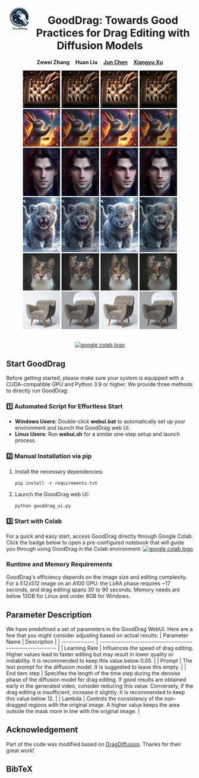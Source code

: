 <p align="center">
  <img align="left" src="./assets/gooddrag_icon.png" width="14%" /><h1 align="center">GoodDrag: Towards Good Practices for Drag Editing with Diffusion Models</h1>
  <p align="center">
    <strong>Zewei Zhang</strong>
    &nbsp;&nbsp;
    <strong>Huan Liu</strong>
    &nbsp;&nbsp;
    <a href="https://www.ece.mcmaster.ca/~junchen/"><strong>Jun Chen</strong></a>
	&nbsp;&nbsp;
    <a href="https://xuxy09.github.io/"><strong>Xiangyu Xu</strong></a>
  </p>


<div align="center">
    <img src="./assets/chess_1/original.jpg" width="20%" />
    <img src="./assets/chess_1/image_with_points.jpg" width="20%"/>
    <img src="./assets/chess_1/image_with_new_points.png" width="20%" />
    <img src="./assets/chess_1/trajectory.gif" width="20%" />
</div>

<div align="center">
    <img src="./assets/rabbit/original.jpg" width="20%" />
    <img src="./assets/rabbit/image_with_points.jpg" width="20%"/>
    <img src="./assets/rabbit/image_with_new_points.png" width="20%" />
    <img src="./assets/rabbit/trajectory.gif" width="20%" />
</div>

<div align="center">
    <img src="./assets/human_6/original.jpg" width="20%" />
    <img src="./assets/human_6/image_with_points.jpg" width="20%"/>
    <img src="./assets/human_6/image_with_new_points.png" width="20%" />
    <img src="./assets/human_6/trajectory.gif" width="20%" />
</div>


<div align="center">
    <img src="./assets/leopard/original.jpg" width="20%" />
    <img src="./assets/leopard/image_with_points.jpg" width="20%"/>
    <img src="./assets/leopard/image_with_new_points.png" width="20%" />
    <img src="./assets/leopard/trajectory.gif" width="20%" />
</div>


<div align="center">
    <img src="./assets/cat_2/original.jpg" width="20%" />
    <img src="./assets/cat_2/image_with_points.jpg" width="20%"/>
    <img src="./assets/cat_2/image_with_new_points.png" width="20%" />
    <img src="./assets/cat_2/trajectory.gif" width="20%" />
</div>

<div align="center">
    <img src="./assets/furniture_0/original.jpg" width="20%" />
    <img src="./assets/furniture_0/image_with_points.jpg" width="20%"/>
    <img src="./assets/furniture_0/image_with_new_points.png" width="20%" />
    <img src="./assets/furniture_0/trajectory.gif" width="20%" />
</div>
<p align="center">
<br>
<a href="https://colab.research.google.com/drive/1eoX-AngrcHocLKAgL5g5fyseLW_DusWl?usp=sharing"><img src="https://colab.research.google.com/assets/colab-badge.svg" alt="google colab logo"></a> 
</p>

## Start GoodDrag

Before getting started, please make sure your system is equipped with a CUDA-compatible GPU and Python 3.9 or higher. We provide three methods to directly run GoodDrag:
### 1️⃣ Automated Script for Effortless Start

- **Windows Users:** Double-click **webui.bat** to automatically set up your environment and launch the GoodDrag web UI.
- **Linux Users:** Run **webui.sh** for a similar one-step setup and launch process.

### 2️⃣ Manual Installation via pip
1.  Install the necessary dependencies:
	
	``` 
	pip install -r requirements.txt
	```
2. Launch the GoodDrag web UI:

	``` 
	python gooddrag_ui.py
	```

### 3️⃣ Start with Colab
For a quick and easy start, access GoodDrag directly through Google Colab. Click the badge below to open a pre-configured notebook that will guide you through using GoodDrag in the Colab environment: <a href="https://colab.research.google.com/drive/1eoX-AngrcHocLKAgL5g5fyseLW_DusWl?usp=sharing"><img src="https://colab.research.google.com/assets/colab-badge.svg" alt="google colab logo"></a> 

### Runtime and Memory Requirements
GoodDrag's efficiency depends on the image size and editing complexity. For a 512x512 image on an A100 GPU: the LoRA phase requires ~17 seconds, and drag editing spans 30 to 90 seconds. Memory needs are below 13GB for Linux and under 8GB for Windows.

## Parameter Description

We have predefined a set of parameters in the GoodDrag WebUI. Here are a few that you might consider adjusting based on actual results:
| Parameter Name | Description                                                  |
| -------------- | ------------------------------------------------------------ |
| Learning Rate  | Influences the speed of drag editing. Higher values lead to faster editing but may result in lower quality or instability. It is recommended to keep this value below 0.05. |
| Prompt         | The text prompt for the diffusion model. It is suggested to leave this empty. |
| End tiem step  | Specifies the length of the time step during the denoise phase of the diffusion model for drag editing. If good results are obtained early in the generated video, consider reducing this value. Conversely, if the drag editing is insufficient, increase it slightly. It is recommended to keep this value below 12. |
| Lambda         | Controls the consistency of the non-dragged regions with the original image. A higher value keeps the area outside the mask more in line with the original image. |

## Acknowledgement
Part of the code was modified based on [DragDiffusion](https://github.com/Yujun-Shi/DragDiffusion). Thanks for their great work!

## BibTeX